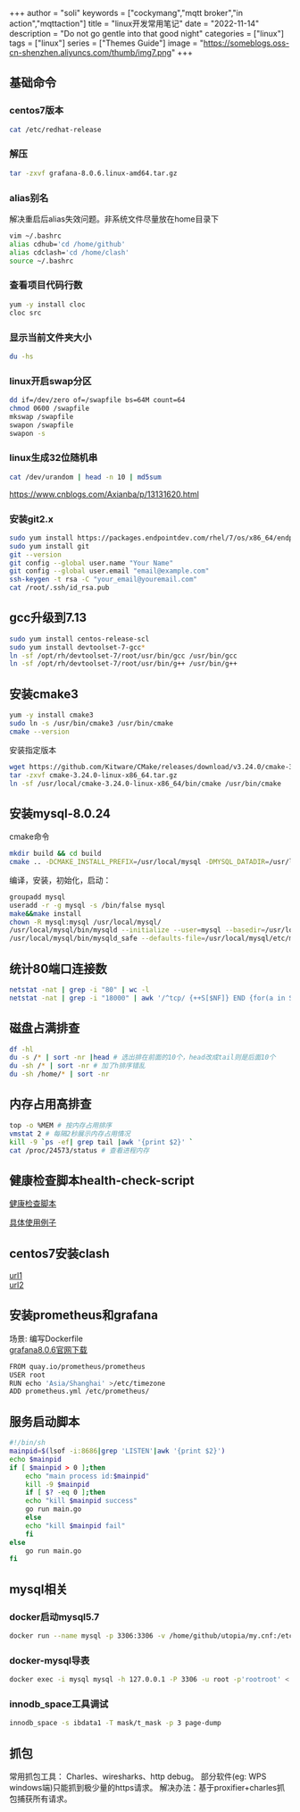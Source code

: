 +++
author = "soli"
keywords = ["cockymang","mqtt broker","in action","mqttaction"]
title = "linux开发常用笔记"
date = "2022-11-14"
description = "Do not go gentle into that good night"
categories = ["linux"]
tags = ["linux"]
series = ["Themes Guide"]
image = "https://someblogs.oss-cn-shenzhen.aliyuncs.com/thumb/img7.png"
+++
<!--more-->
## 基础命令
### centos7版本
```sh
cat /etc/redhat-release
```
### 解压
```sh
tar -zxvf grafana-8.0.6.linux-amd64.tar.gz
```
### alias别名
解决重启后alias失效问题。非系统文件尽量放在home目录下
```sh
vim ~/.bashrc
alias cdhub='cd /home/github'
alias cdclash='cd /home/clash'
source ~/.bashrc
```
### 查看项目代码行数
```sh
yum -y install cloc
cloc src
```
### 显示当前文件夹大小
```sh
du -hs
```
### linux开启swap分区
```sh
dd if=/dev/zero of=/swapfile bs=64M count=64
chmod 0600 /swapfile
mkswap /swapfile
swapon /swapfile
swapon -s
```
### linux生成32位随机串
```sh
cat /dev/urandom | head -n 10 | md5sum
```
https://www.cnblogs.com/Axianba/p/13131620.html
### 安装git2.x
```sh
sudo yum install https://packages.endpointdev.com/rhel/7/os/x86_64/endpoint-repo.x86_64.rpm
sudo yum install git
git --version
git config --global user.name "Your Name"
git config --global user.email "email@example.com"
ssh-keygen -t rsa -C "your_email@youremail.com"
cat /root/.ssh/id_rsa.pub
```
## gcc升级到7.13
```sh
sudo yum install centos-release-scl
sudo yum install devtoolset-7-gcc*
ln -sf /opt/rh/devtoolset-7/root/usr/bin/gcc /usr/bin/gcc
ln -sf /opt/rh/devtoolset-7/root/usr/bin/g++ /usr/bin/g++
```
## 安装cmake3
```sh
yum -y install cmake3
sudo ln -s /usr/bin/cmake3 /usr/bin/cmake
cmake --version
```
安装指定版本
```sh
wget https://github.com/Kitware/CMake/releases/download/v3.24.0/cmake-3.24.0-linux-x86_64.tar.gz
tar -zxvf cmake-3.24.0-linux-x86_64.tar.gz
ln -sf /usr/local/cmake-3.24.0-linux-x86_64/bin/cmake /usr/bin/cmake
```
## 安装mysql-8.0.24
cmake命令
```sh
mkdir build && cd build
cmake .. -DCMAKE_INSTALL_PREFIX=/usr/local/mysql -DMYSQL_DATADIR=/usr/local/mysql/data -DCMAKE_C_COMPILER=/usr/bin/gcc -DCMAKE_CXX_COMPILER=/usr/bin/g++ -DSYSCONFDIR=/etc -DWITH_BOOST=/usr/local/boost -DDEFAULT_CHARSET=utf8 -DDEFAULT_COLLATION=utf8_general_ci -DENABLED_LOCAL_INFILE=ON -DWITH_INNODB_MEMCACHED=ON -DWITH_INNOBASE_STORAGE_ENGINE=1 -DWITH_FEDERATED_STORAGE_ENGINE=1 -DWITH_BLACKHOLE_STORAGE_ENGINE=1 -DWITH_ARCHIVE_STORAGE_ENGINE=1 -DWITHOUT_EXAMPLE_STORAGE_ENGINE=1 -DWITH_PERFSCHEMA_STORAGE_ENGINE=1 -DFORCE_INSOURCE_BUILD=1 -DMYSQL_TCP_PORT=3306
```
编译，安装，初始化，启动：
```sh
groupadd mysql
useradd -r -g mysql -s /bin/false mysql
make&&make install
chown -R mysql:mysql /usr/local/mysql/
/usr/local/mysql/bin/mysqld --initialize --user=mysql --basedir=/usr/local/mysql --datadir=/usr/local/mysql/data
/usr/local/mysql/bin/mysqld_safe --defaults-file=/usr/local/mysql/etc/my.cnf
```
## 统计80端口连接数
```sh
netstat -nat | grep -i "80" | wc -l
netstat -nat | grep -i "18000" | awk '/^tcp/ {++S[$NF]} END {for(a in S) print a, S[a]}' # 查看TCP连接状态
```

## 磁盘占满排查
```sh
df -hl
du -s /* | sort -nr |head # 选出排在前面的10个，head改成tail则是后面10个
du -sh /* | sort -nr # 加了h排序错乱
du -sh /home/* | sort -nr
```
## 内存占用高排查
```sh
top -o %MEM # 按内存占用排序
vmstat 2 # 每隔2秒展示内存占用情况
kill -9 `ps -ef| grep tail |awk '{print $2}' `
cat /proc/24573/status # 查看进程内存
```
## 健康检查脚本health-check-script
[健康检查脚本](https://github.com/SimplyLinuxFAQ/health-check-script/blob/master/health-check.sh)

[具体使用例子](https://www.jianshu.com/p/759b3bd7360e)
## centos7安装clash
[url1](https://i.jakeyu.top/2021/11/27/centos-%E4%BD%BF%E7%94%A8-Clash-%E6%A2%AF%E5%AD%90/)<br>
[url2](https://199604.com/2001)
## 安装prometheus和grafana
场景: 编写Dockerfile<br>
[grafana8.0.6官网下载](https://grafana.com/grafana/download/8.0.6?edition=oss&pg=get&platform=linux&plcmt=selfmanaged-box1-cta1)<br>
```sh
FROM quay.io/prometheus/prometheus
USER root
RUN echo 'Asia/Shanghai' >/etc/timezone
ADD prometheus.yml /etc/prometheus/
```
## 服务启动脚本
```sh
#!/bin/sh
mainpid=$(lsof -i:8686|grep 'LISTEN'|awk '{print $2}')
echo $mainpid
if [ $mainpid > 0 ];then
    echo "main process id:$mainpid"
    kill -9 $mainpid
    if [ $? -eq 0 ];then
    echo "kill $mainpid success"
    go run main.go
    else
    echo "kill $mainpid fail"
    fi
else
    go run main.go
fi
```
## mysql相关
### docker启动mysql5.7
```sh
docker run --name mysql -p 3306:3306 -v /home/github/utopia/my.cnf:/etc/my.cnf -v /home/mysql/data:/var/lib/mysql/data -e MYSQL_ROOT_PASSWORD=rootroot -d mysql:5.7
```
### docker-mysql导表
```sh
docker exec -i mysql mysql -h 127.0.0.1 -P 3306 -u root -p'rootroot' < /home/github/ranger/dao/gozero_sys_dept.sql
```
### innodb_space工具调试
```sh
innodb_space -s ibdata1 -T mask/t_mask -p 3 page-dump
```
## 抓包
常用抓包工具：
Charles、wiresharks、http debug。
部分软件(eg: WPS windows端)只能抓到极少量的https请求。
解决办法：基于proxifier+charles抓包捕获所有请求。